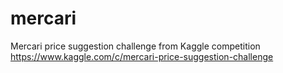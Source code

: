 # mercari
Mercari price suggestion challenge from Kaggle competition
https://www.kaggle.com/c/mercari-price-suggestion-challenge


